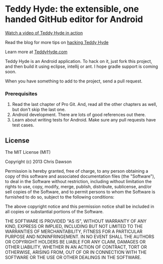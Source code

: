 # Teddy Hyde: the extensible, one handed GitHub editor for Android #

[Watch a video of Teddy Hyde in action](http://www.youtube.com/watch?v=YbZtLKIV6Mc)

Read the blog for more tips on [hacking Teddy Hyde](http://blog.teddyhyde.com)

Learn more at [TeddyHyde.com](http://teddyhyde.com)

Teddy Hyde is an Android application. To hack on it, just fork this project, and then build it using eclipse, intellij or ant. I hope gradle support is coming soon.

When you have something to add to the project, send a pull request.

### Prerequisites

1. Read the last chapter of Pro Git. And, read all the other chapters as well, but don't skip the last one.
2. Android development. There are lots of good references out there.
3. Learn about writing tests for Android. Make sure any pull requests have test cases.

## License

The MIT License (MIT)

Copyright (c) 2013 Chris Dawson

Permission is hereby granted, free of charge, to any person obtaining a copy
of this software and associated documentation files (the "Software"), to deal
in the Software without restriction, including without limitation the rights
to use, copy, modify, merge, publish, distribute, sublicense, and/or sell
copies of the Software, and to permit persons to whom the Software is
furnished to do so, subject to the following conditions:

The above copyright notice and this permission notice shall be included in
all copies or substantial portions of the Software.

THE SOFTWARE IS PROVIDED "AS IS", WITHOUT WARRANTY OF ANY KIND, EXPRESS OR
IMPLIED, INCLUDING BUT NOT LIMITED TO THE WARRANTIES OF MERCHANTABILITY,
FITNESS FOR A PARTICULAR PURPOSE AND NONINFRINGEMENT. IN NO EVENT SHALL THE
AUTHORS OR COPYRIGHT HOLDERS BE LIABLE FOR ANY CLAIM, DAMAGES OR OTHER
LIABILITY, WHETHER IN AN ACTION OF CONTRACT, TORT OR OTHERWISE, ARISING FROM,
OUT OF OR IN CONNECTION WITH THE SOFTWARE OR THE USE OR OTHER DEALINGS IN
THE SOFTWARE.
